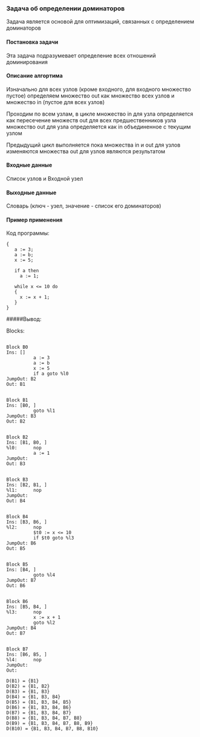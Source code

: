 ### Задача об определении доминаторов

Задача является основой для оптимизаций, связанных с определением доминаторов

#### Постановка задачи

Эта задача подразумевает определение всех отношений доминирования

#### Описание алгортима

Изначально для всех узлов (кроме входного, для входного множество пустое) определяем множество out как множество всех узлов и множество in (пустое для всех узлов)

Проходим по всем узлам, в цикле 
множество in для узла определяется как пересечение множеств out для всех предшественников узла
множество out для узла определяется как in объединенное с текущим узлом

Предыдущий цикл выполняется пока множества in и out для узлов изменяются
множества out для узлов являются результатом

#### Входные данные

Список узлов и Входной узел

#### Выходные данные

Словарь (ключ - узел, значение - список его доминаторов)

#### Пример применения

Код программы:
```
{
   a := 3;
   a := b;
   x := 5;
  
   if a then
	 a := 1;
  
   while x <= 10 do
   {
	 x := x + 1;
   }
}
```

#####Вывод:


Blocks:

```

Block B0
Ins: []
          a := 3
          a := b
          x := 5
          if a goto %l0
JumpOut: B2
Out: B1


Block B1
Ins: [B0, ]
          goto %l1
JumpOut: B3
Out: B2


Block B2
Ins: [B1, B0, ]
%l0:      nop
          a := 1
JumpOut: 
Out: B3


Block B3
Ins: [B2, B1, ]
%l1:      nop
JumpOut: 
Out: B4


Block B4
Ins: [B3, B6, ]
%l2:      nop
          $t0 := x <= 10
          if $t0 goto %l3
JumpOut: B6
Out: B5


Block B5
Ins: [B4, ]
          goto %l4
JumpOut: B7
Out: B6


Block B6
Ins: [B5, B4, ]
%l3:      nop
          x := x + 1
          goto %l2
JumpOut: B4
Out: B7


Block B7
Ins: [B6, B5, ]
%l4:      nop
JumpOut: 
Out: 
```

```
D(B1) = {B1}
D(B2) = {B1, B2}
D(B3) = {B1, B3}
D(B4) = {B1, B3, B4}
D(B5) = {B1, B3, B4, B5}
D(B6) = {B1, B3, B4, B6}
D(B7) = {B1, B3, B4, B7}
D(B8) = {B1, B3, B4, B7, B8}
D(B9) = {B1, B3, B4, B7, B8, B9}
D(B10) = {B1, B3, B4, B7, B8, B10}
```
















